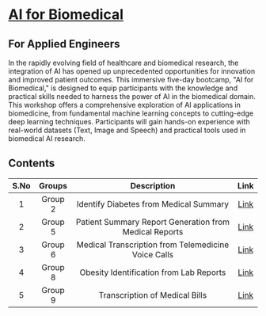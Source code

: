 # [AI for Biomedical](https://www.rbg.ai/programs/medicalAi/)
## For Applied Engineers

In the rapidly evolving field of healthcare and biomedical research, the integration of AI has opened up unprecedented 
opportunities for innovation and improved patient outcomes. This immersive five-day bootcamp, "AI for Biomedical," is 
designed to equip participants with the knowledge and practical skills needed to harness the power of AI in the 
biomedical domain. This workshop offers a comprehensive exploration of AI applications in biomedicine, from fundamental 
machine learning concepts to cutting-edge deep learning techniques. Participants will gain hands-on experience with 
real-world datasets (Text, Image and Speech) and practical tools used in biomedical AI research.

## Contents

| S.No | Groups  |                      Description                       |                                             Link                                              |
|:----:|:-------:|:------------------------------------------------------:|:---------------------------------------------------------------------------------------------:|
|  1   | Group 2 |         Identify Diabetes from Medical Summary         | [Link](https://github.com/rbg-research/AI-Training/tree/main/Bootcamps-Workshops/BME_Oct_2023/group_2) |
|  2   | Group 5 | Patient Summary Report Generation from Medical Reports | [Link](https://github.com/rbg-research/AI-Training/tree/main/Bootcamps-Workshops/BME_Oct_2023/group_5) |
|  3   | Group 6 |  Medical Transcription from Telemedicine Voice Calls   | [Link](https://github.com/rbg-research/AI-Training/tree/main/Bootcamps-Workshops/BME_Oct_2023/group_6) |
|  4   | Group 8 |        Obesity Identification from Lab Reports         | [Link](https://github.com/rbg-research/AI-Training/tree/main/Bootcamps-Workshops/BME_Oct_2023/group_8) |
|  5   | Group 9 |             Transcription of Medical Bills             | [Link](https://github.com/rbg-research/AI-Training/tree/main/Bootcamps-Workshops/BME_Oct_2023/group_9) |
